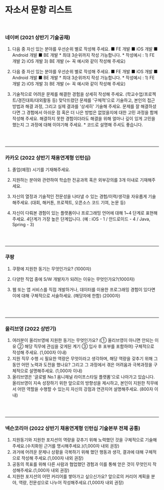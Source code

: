 # 자소서 문항 리스트

<br>

### 네이버 (2021 상반기 기술공채)

1.  다음 중 자신 있는 분야를 우선순위 별로 작성해 주세요. ■ FE 개발 ■ iOS 개발 ■ Android 개발 ■ BE 개발 * 최대 3순위까지 작성 가능합니다. * 작성예시 : 1) FE 개발 2) iOS 개발 3) BE 개발 (← 꼭 예시와 같이 작성해 주세요)

2.  다음 중 자신 있는 분야를 우선순위 별로 작성해 주세요. ■ FE 개발 ■ iOS 개발 ■ Android 개발 ■ BE 개발 * 최대 3순위까지 작성 가능합니다. * 작성예시 : 1) FE 개발 2) iOS 개발 3) BE 개발 (← 꼭 예시와 같이 작성해 주세요) 

3. 기술적으로 어려운 문제를 해결한 경험을 상세히 작성해 주세요. (학교수업/프로젝트/경진대회/대외활동 등) 맞닥뜨렸던 문제를 '구체적'으로 기술하고, 본인의 접근 방법과 해결 과정, 그리고 실제 결과를 '상세히' 기술해 주세요. 문제를 잘 해결하셨다면 그 경험에서 아쉬운 점 혹은 더 나은 방법은 없었을지에 대한 고민 과정을 함께 작성해 주세요. 해결하지 못한 경험이더라도 해결을 위해 얼마나 깊이 있게 고민을 했는지 그 과정에 대해 이야기해 주세요. * 코드로 설명해 주셔도 좋습니다.

<br>

<br>

---

### 카카오 (2022 상반기 채용연계형 인턴십)

1. 졸업(예정) 시기를 기재해주세요.

2. 지원하는 분야와 관련하여 학습한 전공과목 혹은 외부강의를 3개 이내로 기재해주세요.
3. 자신의 열정과 기술적인 전문성을 나타낼 수 있는 경험/이력/생각을 자유롭게 기술해주세요. (대회, 해커톤, 프로젝트, 오픈소스 코드 기여, 논문 등)
4. 자신이 다뤄본 경험이 있는 플랫폼이나 프로그래밍 언어에 대해 1~4 단계로 표현해주세요. 4단계가 가장 높은 단계입니다. (예 : iOS - 1 / 안드로이드 - 4 / Java, Spring - 3)

<br>

<br>

---

### 쿠팡 

1. 쿠팡에 지원한 동기는 무엇인가요? (1000자)
2. 다양한 직업 중에 S/W 개발자가 되려는 이유는 무엇인가요?(1000자)

3. 웹 또는 앱 서비스를 직접 개발하거나, 데이터를 이용한 프로그래밍 경험이 있다면 이에 대해 구체적으로 서술하세요. (해당자에 한함) (2000자)

<br>

<br>

---

### 올리브영 (2022 상반기)

1. 여러분이 올리브영에 지원한 동기는 무엇인가요? (① 올리브영이 아니면 안되는 이유 ② 해당 직무에 관심을 갖게된 계기 ③ 입사 후 포부를 포함하여) 구체적으로 작성해 주세요. (1,000자 이내)
2. 지원 직무 수행 시 필요한 역량은 무엇이라고 생각하며, 해당 역량을 갖추기 위해 그 동안 어떤 노력과 도전을 했나요? 그리고 그 과정에서 겪은 어려움과 극복과정을 구체적으로 설명해주세요. (1,000자 이내)
3.  올리브영은 '글로벌 No.1 옴니채널 라이프스타일 플랫폼'으로 나아가고 있습니다. 올리브영이 지속 성장하기 위한 앞으로의 방향성을 제시하고, 본인이 지원한 직무에서 어떤 역할을 수행할 수 있는지 자신의 강점과 연관지어 설명해주세요. (800자 이내)

<br><br>

---

### 넥슨코리아 (2022 상반기 채용연계형 인턴십 기술본부 전체 공통)

1. 지원동기와 지원한 포지션의 역량을 갖추기 위해 노력했던 것을 구체적으로 기술해 주세요.(수치화된 근거를 명시해주세요.)(1,000자 내외 권장)
2. 과거에 어려운 문제나 상황을 극복하기 위해 했던 행동과 생각, 결과에 대해 구체적으로 작성해 주세요.(1,000자 내외 권장)
3. 공동의 목표를 위해 다른 사람과 협업했던 경험과 이를 통해 얻은 것이 무엇인지 작성해주세요.(1,000자 내외 권장)
4. 지원한 포지션의 어떤 커리어를 쌓아가고 싶으신가요? 앞으로의 커리어 계획을 분야, 역량, 전문성으로 나누어 작성해주세요.(1,000자 내외 권장)


